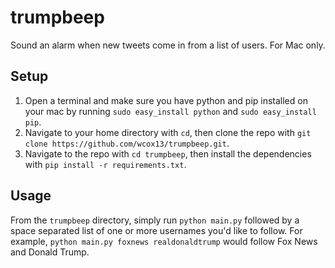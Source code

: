 # trumpbeep
Sound an alarm when new tweets come in from a list of users. For Mac only.

## Setup
1. Open a terminal and make sure you have python and pip installed on your mac by running `sudo easy_install python` and `sudo easy_install pip`.
2. Navigate to your home directory with `cd`, then clone the repo with `git clone https://github.com/wcox13/trumpbeep.git`.
3. Navigate to the repo with `cd trumpbeep`, then install the dependencies with `pip install -r requirements.txt`.

## Usage
From the `trumpbeep` directory, simply run `python main.py` followed by a space separated list of one or more usernames you'd like to follow. For example, `python main.py foxnews realdonaldtrump` would follow Fox News and Donald Trump.
